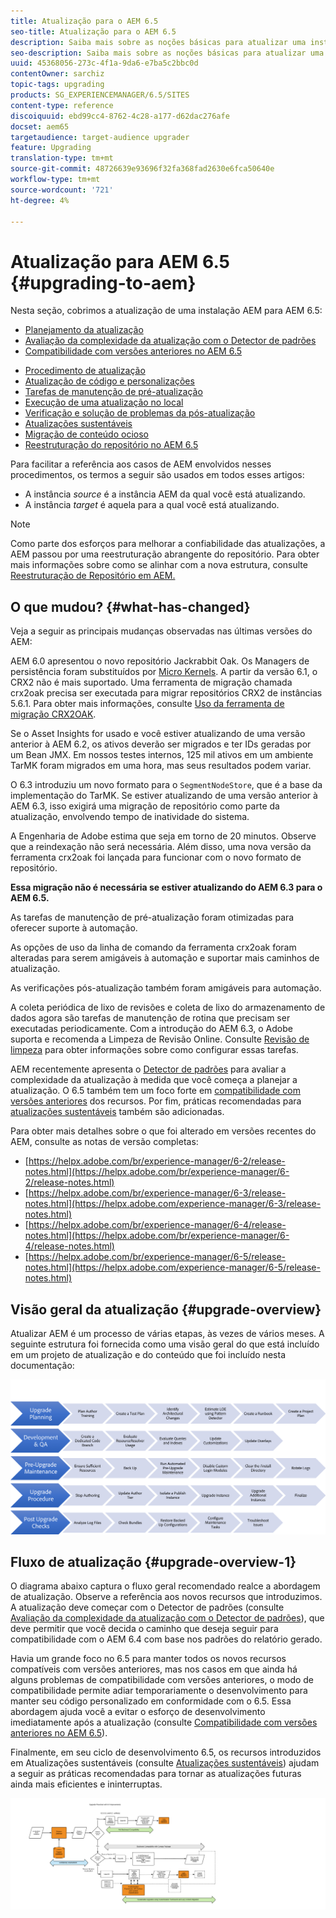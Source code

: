 ```yaml
---
title: Atualização para o AEM 6.5
seo-title: Atualização para o AEM 6.5
description: Saiba mais sobre as noções básicas para atualizar uma instalação de AEM mais antiga para a AEM 6.5.
seo-description: Saiba mais sobre as noções básicas para atualizar uma instalação de AEM mais antiga para a AEM 6.5.
uuid: 45368056-273c-4f1a-9da6-e7ba5c2bbc0d
contentOwner: sarchiz
topic-tags: upgrading
products: SG_EXPERIENCEMANAGER/6.5/SITES
content-type: reference
discoiquuid: ebd99cc4-8762-4c28-a177-d62dac276afe
docset: aem65
targetaudience: target-audience upgrader
feature: Upgrading
translation-type: tm+mt
source-git-commit: 48726639e93696f32fa368fad2630e6fca50640e
workflow-type: tm+mt
source-wordcount: '721'
ht-degree: 4%

---
```



# Atualização para AEM 6.5 {#upgrading-to-aem}

Nesta seção, cobrimos a atualização de uma instalação AEM para AEM 6.5:

* [Planejamento da atualização](/help/sites-deploying/upgrade-planning.md)
* [Avaliação da complexidade da atualização com o Detector de padrões](/help/sites-deploying/pattern-detector.md)
* [Compatibilidade com versões anteriores no AEM 6.5](/help/sites-deploying/backward-compatibility.md)

<!--* [Using Offline Reindexing To Reduce Downtime During an Upgrade](/help/sites-deploying/upgrade-offline-reindexing.md)-->
* [Procedimento de atualização](/help/sites-deploying/upgrade-procedure.md)
* [Atualização de código e personalizações](/help/sites-deploying/upgrading-code-and-customizations.md)
* [Tarefas de manutenção de pré-atualização](/help/sites-deploying/pre-upgrade-maintenance-tasks.md)
* [Execução de uma atualização no local](/help/sites-deploying/in-place-upgrade.md)
* [Verificação e solução de problemas da pós-atualização](/help/sites-deploying/post-upgrade-checks-and-troubleshooting.md)
* [Atualizações sustentáveis](/help/sites-deploying/sustainable-upgrades.md)
* [Migração de conteúdo ocioso](/help/sites-deploying/lazy-content-migration.md)
* [Reestruturação do repositório no AEM 6.5](/help/sites-deploying/repository-restructuring.md)

Para facilitar a referência aos casos de AEM envolvidos nesses procedimentos, os termos a seguir são usados em todos esses artigos:

* A instância *source* é a instância AEM da qual você está atualizando.
* A instância *target* é aquela para a qual você está atualizando.

>[!NOTE]
>
>Como parte dos esforços para melhorar a confiabilidade das atualizações, a AEM passou por uma reestruturação abrangente do repositório. Para obter mais informações sobre como se alinhar com a nova estrutura, consulte [Reestruturação de Repositório em AEM.](/help/sites-deploying/repository-restructuring.md)

## O que mudou? {#what-has-changed}

Veja a seguir as principais mudanças observadas nas últimas versões do AEM:

AEM 6.0 apresentou o novo repositório Jackrabbit Oak. Os Managers de persistência foram substituídos por [Micro Kernels](/help/sites-deploying/platform.md#contentbody_title_4). A partir da versão 6.1, o CRX2 não é mais suportado. Uma ferramenta de migração chamada crx2oak precisa ser executada para migrar repositórios CRX2 de instâncias 5.6.1. Para obter mais informações, consulte [Uso da ferramenta de migração CRX2OAK](/help/sites-deploying/using-crx2oak.md).

Se o Asset Insights for usado e você estiver atualizando de uma versão anterior à AEM 6.2, os ativos deverão ser migrados e ter IDs geradas por um Bean JMX. Em nossos testes internos, 125 mil ativos em um ambiente TarMK foram migrados em uma hora, mas seus resultados podem variar.

O 6.3 introduziu um novo formato para o `SegmentNodeStore`, que é a base da implementação do TarMK. Se estiver atualizando de uma versão anterior à AEM 6.3, isso exigirá uma migração de repositório como parte da atualização, envolvendo tempo de inatividade do sistema.

A Engenharia de Adobe estima que seja em torno de 20 minutos. Observe que a reindexação não será necessária. Além disso, uma nova versão da ferramenta crx2oak foi lançada para funcionar com o novo formato de repositório.

**Essa migração não é necessária se estiver atualizando do AEM 6.3 para o AEM 6.5.**

As tarefas de manutenção de pré-atualização foram otimizadas para oferecer suporte à automação.

As opções de uso da linha de comando da ferramenta crx2oak foram alteradas para serem amigáveis à automação e suportar mais caminhos de atualização.

As verificações pós-atualização também foram amigáveis para automação.

A coleta periódica de lixo de revisões e coleta de lixo do armazenamento de dados agora são tarefas de manutenção de rotina que precisam ser executadas periodicamente. Com a introdução do AEM 6.3, o Adobe suporta e recomenda a Limpeza de Revisão Online. Consulte [Revisão de limpeza](/help/sites-deploying/revision-cleanup.md) para obter informações sobre como configurar essas tarefas.

AEM recentemente apresenta o [Detector de padrões](/help/sites-deploying/pattern-detector.md) para avaliar a complexidade da atualização à medida que você começa a planejar a atualização. O 6.5 também tem um foco forte em [compatibilidade com versões anteriores](/help/sites-deploying/backward-compatibility.md) dos recursos. Por fim, práticas recomendadas para [atualizações sustentáveis](/help/sites-deploying/sustainable-upgrades.md) também são adicionadas.

Para obter mais detalhes sobre o que foi alterado em versões recentes do AEM, consulte as notas de versão completas:

* [https://helpx.adobe.com/br/experience-manager/6-2/release-notes.html](https://helpx.adobe.com/br/experience-manager/6-2/release-notes.html)
* [https://helpx.adobe.com/br/experience-manager/6-3/release-notes.html](https://helpx.adobe.com/experience-manager/6-3/release-notes.html)
* [https://helpx.adobe.com/br/experience-manager/6-4/release-notes.html](https://helpx.adobe.com/br/experience-manager/6-4/release-notes.html)
* [https://helpx.adobe.com/br/experience-manager/6-5/release-notes.html](https://helpx.adobe.com/experience-manager/6-5/release-notes.html)

## Visão geral da atualização {#upgrade-overview}

Atualizar AEM é um processo de várias etapas, às vezes de vários meses. A seguinte estrutura foi fornecida como uma visão geral do que está incluído em um projeto de atualização e do conteúdo que foi incluído nesta documentação:

![screen_shot_2018-03-30at80708am](assets/screen_shot_2018-03-30at80708am.png)

## Fluxo de atualização {#upgrade-overview-1}

O diagrama abaixo captura o fluxo geral recomendado realce a abordagem de atualização. Observe a referência aos novos recursos que introduzimos. A atualização deve começar com o Detector de padrões (consulte [Avaliação da complexidade da atualização com o Detector de padrões](/help/sites-deploying/pattern-detector.md)), que deve permitir que você decida o caminho que deseja seguir para compatibilidade com o AEM 6.4 com base nos padrões do relatório gerado.

Havia um grande foco no 6.5 para manter todos os novos recursos compatíveis com versões anteriores, mas nos casos em que ainda há alguns problemas de compatibilidade com versões anteriores, o modo de compatibilidade permite adiar temporariamente o desenvolvimento para manter seu código personalizado em conformidade com o 6.5. Essa abordagem ajuda você a evitar o esforço de desenvolvimento imediatamente após a atualização (consulte [Compatibilidade com versões anteriores no AEM 6.5](/help/sites-deploying/backward-compatibility.md)).

Finalmente, em seu ciclo de desenvolvimento 6.5, os recursos introduzidos em Atualizações sustentáveis (consulte [Atualizações sustentáveis](/help/sites-deploying/sustainable-upgrades.md)) ajudam a seguir as práticas recomendadas para tornar as atualizações futuras ainda mais eficientes e ininterruptas.

![6_4_upgrade_overviewflowchart-newpage3](assets/6_4_upgrade_overviewflowchart-newpage3.png)

